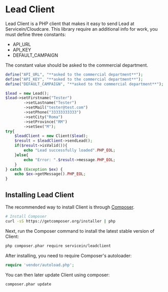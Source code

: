 Lead Client
=======================

Lead Client is a PHP client that makes it easy to send Lead at Servicein/Cloudcare.
This library require an additional info for work, you must define three constants:
 - API_URL
 - API_KEY
 - DEFAULT_CAMPAIGN
 
 The constant value should be asked to the commercial department.

```php
define("API_URL", "**asked to the commercial department**");
define("API_KEY", "**asked to the commercial department**");
define("DEFAULT_CAMPAIGN", "**asked to the commercial department**");

$lead = new Lead();
$lead->setFirstname("Tester")
        ->setLastname("Tester")
        ->setMail("tester@test.com")
        ->setPhone("33333333333")
        ->setCity("Roma")
        ->setProvince("RM")
        ->setSex("M");
try{
    $leadClient = new Client($lead);
    $result = $leadClient->sendLead();
    if($result->isValid()){
        echo "Lead successfully loaded".PHP_EOL;
    }else{
        echo "Error: ".$result->message.PHP_EOL;
    }
} catch (Exception $ex) {
    echo $ex->getMessage().PHP_EOL;
}
```

## Installing Lead Client

The recommended way to install Client is through
[Composer](http://getcomposer.org).

```bash
# Install Composer
curl -sS https://getcomposer.org/installer | php
```

Next, run the Composer command to install the latest stable version of Client:

```bash
php composer.phar require servicein/leadclient
```

After installing, you need to require Composer's autoloader:

```php
require 'vendor/autoload.php';
```

You can then later update Client using composer:

 ```bash
composer.phar update
 ```
